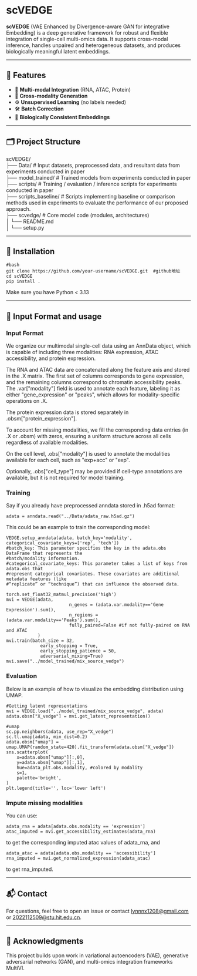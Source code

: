 # scVEDGE

**scVEDGE** (VAE Enhanced by Divergence-aware GAN for integrative Embedding) is a deep generative framework for robust and flexible integration of single-cell multi-omics data. It supports cross-modal inference, handles unpaired and heterogeneous datasets, and produces biologically meaningful latent embeddings.

---

## 🌟 Features

- 🔄 **Multi-modal Integration** (RNA, ATAC, Protein)
- 🧬 **Cross-modality Generation**
- ⚙️ **Unsupervised Learning** (no labels needed)
- 🛠️ **Batch Correction**
- 🎯 **Biologically Consistent Embeddings**

---

## 🗂️ Project Structure

scVEDGE/  
├── Data/ # Input datasets, preprocessed data, and resultant data from experiments conducted in paper  
├── model_trained/ # Trained models from experiments conducted in paper  
├── scripts/ # Training / evaluation / inference scripts for experiments conducted in paper  
├── scripts_baseline/  # Scripts implementing baseline or comparison methods used in experiments to evaluate the performance of our proposed approach.  
├── scvedge/ # Core model code (modules, architectures)  
│ └── README.md  
│ └── setup.py  


---

## 🚀 Installation

```
#bash
git clone https://github.com/your-username/scVEDGE.git  #github地址
cd scVEDGE
pip install .
```
Make sure you have Python < 3.13

---

## 📂 Input Format and usage
### Input Format
We organize our multimodal single-cell data using an AnnData object, which is capable of including three modalities: RNA expression, ATAC accessibility, and protein expression.  

The RNA and ATAC data are concatenated along the feature axis and stored in the .X matrix. The first set of columns corresponds to gene expression, and the remaining columns correspond to chromatin accessibility peaks. The .var["modality"] field is used to annotate each feature, labeling it as either "gene_expression" or "peaks", which allows for modality-specific operations on .X.  

The protein expression data is stored separately in .obsm["protein_expression"].  

To account for missing modalities, we fill the corresponding data entries (in .X or .obsm) with zeros, ensuring a uniform structure across all cells regardless of available modalities.  

On the cell level, .obs["modality"] is used to annotate the modalities available for each cell, such as "exp+acc" or "exp".  

Optionally, .obs["cell_type"] may be provided if cell-type annotations are available, but it is not required for model training.  
### Training
Say if you already have preprocessed anndata stored in .h5ad format:
```
adata = anndata.read("../Data/adata_raw.h5ad.gz")
```
This could be an example to train the corresponding model:
```
VEDGE.setup_anndata(adata, batch_key='modality', categorical_covariate_keys=['rep', 'tech'])
#batch_key: This parameter specifies the key in the adata.obs DataFrame that represents the 
#batch/modality information.
#categorical_covariate_keys: This parameter takes a list of keys from adata.obs that 
#represent categorical covariates. These covariates are additional metadata features (like 
#“replicate” or “technique”) that can influence the observed data.

torch.set_float32_matmul_precision('high')
mvi = VEDGE(adata, 
                        n_genes = (adata.var.modality=='Gene Expression').sum(), 
                        n_regions = (adata.var.modality=='Peaks').sum(),
                        fully_paired=False #if not fully-paired on RNA and ATAC
            )
mvi.train(batch_size = 32,
             early_stopping = True,
             early_stopping_patience = 50,
             adversarial_mixing=True)
mvi.save("../model_trained/mix_source_vedge")
```
### Evaluation
Below is an example of how to visualize the embedding distribution using UMAP.
```
#Getting latent representations
mvi = VEDGE.load("../model_trained/mix_source_vedge", adata)
adata.obsm["X_vedge"] = mvi.get_latent_representation()

#umap
sc.pp.neighbors(adata, use_rep="X_vedge")
sc.tl.umap(adata, min_dist=0.2)
adata.obsm["umap"] = umap.UMAP(random_state=420).fit_transform(adata.obsm["X_vedge"])
sns.scatterplot(
    x=adata.obsm["umap"][:,0],
    y=adata.obsm["umap"][:,1],
    hue=adata_plt.obs.modality, #colored by modality
    s=1,
    palette='bright',
)
plt.legend(title='', loc='lower left')
```
### Impute missing modalities
You can use:
```
adata_rna = adata[adata.obs.modality == 'expression']
atac_imputed = mvi.get_accessibility_estimates(adata_rna)
```
to get the corresponding imputed atac values of adata_rna, and
```
adata_atac = adata[adata.obs.modality == 'accessibility']
rna_imputed = mvi.get_normalized_expression(adata_atac)
```
to get rna_imputed.

---

## 📬 Contact
For questions, feel free to open an issue or contact lynnnx1208@gmail.com or 2022112509@stu.hit.edu.cn.

---

## 🤝 Acknowledgments
This project builds upon work in variational autoencoders (VAE), generative adversarial networks (GAN), and multi-omics integration frameworks MultiVI.

